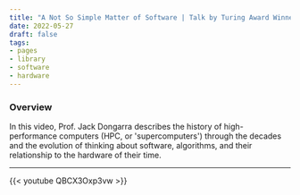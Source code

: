 ```yaml
---
title: "A Not So Simple Matter of Software | Talk by Turing Award Winner Prof. Jack Dongarra"
date: 2022-05-27
draft: false
tags:
- pages
- library
- software
- hardware
---
```


### Overview

In this video, Prof. Jack Dongarra describes the history of high-performance computers
(HPC, or 'supercomputers') through the decades and the evolution of thinking about software,
algorithms, and their relationship to the hardware of their time.

----

{{< youtube QBCX3Oxp3vw >}}

